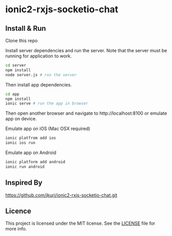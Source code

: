 # ionic2-rxjs-socketio-chat


## Install & Run

Clone this repo


Install server dependencies and run the server.
Note that the server must be running for application to work.

````bash
cd server
npm install
node server.js # run the server
````

Then install app dependencies.

````bash
cd app
npm install
ionic serve # run the app in browser
````

Then open another browser and navigate to http://localhost:8100 or emulate app on device.

Emulate app on iOS (Mac OSX required)
````bash
ionic platfrom add ios
ionic ios run
````

Emulate app on Android
````bash
ionic platform add android
ionic run android
````

## Inspired By

https://github.com/jkuri/ionic2-rxjs-socketio-chat.git

## Licence

This project is licensed under the MIT license. See the [LICENSE](LICENSE) file for more info.
